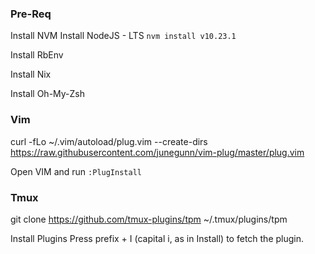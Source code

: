 ### Pre-Req
Install NVM
Install NodeJS - LTS
`nvm install v10.23.1`

Install RbEnv

Install Nix

Install Oh-My-Zsh

### Vim
curl -fLo ~/.vim/autoload/plug.vim --create-dirs \
    https://raw.githubusercontent.com/junegunn/vim-plug/master/plug.vim
    
Open VIM
and run `:PlugInstall`


### Tmux
git clone https://github.com/tmux-plugins/tpm ~/.tmux/plugins/tpm

Install Plugins
Press prefix + I (capital i, as in Install) to fetch the plugin.
